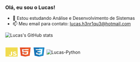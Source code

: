 ### Olá, eu sou o Lucas!

- 🌱 Estou estudando Análise e Desenvolvimento de Sistemas
- 📫 Meu email para contato: lucas.h3nr1qu3@hotmail.com

![Lucas's GitHub stats](https://github-readme-stats.vercel.app/api?username=lucashlourenco&show_icons=true&theme=dark)

<div style="display: inline_block"><br>
  <img align="center" alt="Lucas-Js" height="30" width="40" src="https://raw.githubusercontent.com/devicons/devicon/master/icons/javascript/javascript-plain.svg">
  <img align="center" alt="Lucas-Ts" height="30" width="40" src="https://raw.githubusercontent.com/devicons/devicon/master/icons/html5/html5-original.svg">
  <img align="center" alt="Lucas-CSS" height="30" width="40" src="https://raw.githubusercontent.com/devicons/devicon/master/icons/css3/css3-original.svg">
  <img align="center" alt="Lucas-Python" height="30" width="40" 
